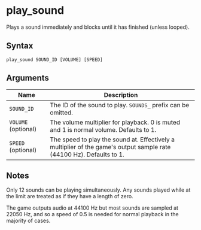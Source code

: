 # play_sound

Plays a sound immediately and blocks until it has finished (unless looped).

## Syntax

```
play_sound SOUND_ID [VOLUME] [SPEED]
```

## Arguments

| Name                | Description                                                                                                          |
| ------------------- | -------------------------------------------------------------------------------------------------------------------- |
| `SOUND_ID`          | The ID of the sound to play. `SOUNDS_` prefix can be omitted.                                                        |
| `VOLUME` (optional) | The volume multiplier for playback. 0 is muted and 1 is normal volume. Defaults to 1.                                |
| `SPEED` (optional)  | The speed to play the sound at. Effectively a multiplier of the game's output sample rate (44100 Hz). Defaults to 1. |

## Notes

Only 12 sounds can be playing simultaneously. Any sounds played while at the
limit are treated as if they have a length of zero.

The game outputs audio at 44100 Hz but most sounds are sampled at 22050 Hz, and
so a speed of 0.5 is needed for normal playback in the majority of cases.
